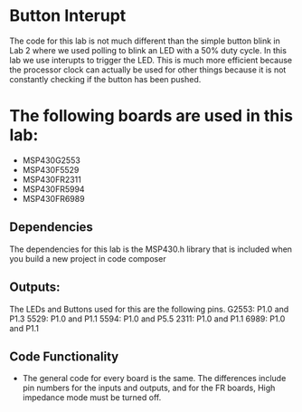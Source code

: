 # Button Interupt
The code for this lab is not much different than the simple button blink in Lab 2 where we used polling to blink an LED with a 50% duty cycle. In this lab we use interupts to trigger the LED. This is much more efficient because the processor clock can actually be used for other things because it is not constantly checking if the button has been pushed.

# The following boards are used in this lab:
* MSP430G2553
* MSP430F5529
* MSP430FR2311
* MSP430FR5994
* MSP430FR6989

## Dependencies
The dependencies for this lab is the MSP430.h library that is included when you build a new project in code composer

## Outputs:
The LEDs and Buttons used for this are the following pins. 
G2553: P1.0 and P1.3
5529: P1.0 and P1.1
5594: P1.0 and P5.5
2311: P1.0 and P1.1
6989: P1.0 and P1.1

## Code Functionality
* The general code for every board is the same. The differences include pin numbers for the inputs and outputs, and for the FR boards, High impedance mode must be turned off.
